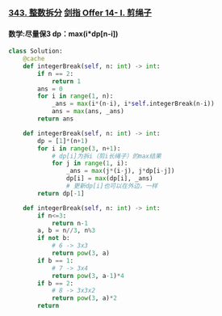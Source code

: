 ### [343. 整数拆分](https://leetcode.cn/problems/integer-break/) [剑指 Offer 14- I. 剪绳子](https://leetcode.cn/problems/jian-sheng-zi-lcof/)
#### 数学:尽量保3 dp：max(i*dp[n-i])
```python
class Solution:
    @cache
    def integerBreak(self, n: int) -> int:
        if n == 2:
            return 1
        ans = 0
        for i in range(1, n):
            _ans = max(i*(n-i), i*self.integerBreak(n-i))
            ans = max(ans, _ans)
        return ans

    def integerBreak(self, n: int) -> int:
        dp = [1]*(n+1)
        for i in range(3, n+1):
            # dp[i]为拆i（剪i长绳子）的max结果
            for j in range(1, i):
                _ans = max(j*(i-j), j*dp[i-j])
                dp[i] = max(dp[i], _ans)
                # 更新dp[i]也可以在外边，一样
        return dp[-1]

    def integerBreak(self, n: int) -> int:
        if n<=3:
            return n-1
        a, b = n//3, n%3
        if not b:
            # 6 -> 3x3
            return pow(3, a)
        if b == 1:
            # 7 -> 3x4
            return pow(3, a-1)*4
        if b == 2:
            # 8 -> 3x3x2
            return pow(3, a)*2
        return
```
